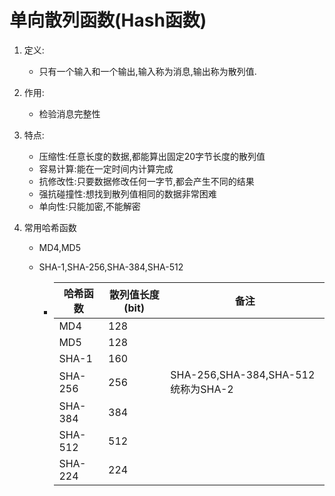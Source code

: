 # 单向散列函数(Hash函数)

1. 定义:

   - 只有一个输入和一个输出,输入称为消息,输出称为散列值.

2. 作用:

   - 检验消息完整性

3. 特点:

   - 压缩性:任意长度的数据,都能算出固定20字节长度的散列值
   - 容易计算:能在一定时间内计算完成
   - 抗修改性:只要数据修改任何一字节,都会产生不同的结果
   - 强抗碰撞性:想找到散列值相同的数据非常困难
   - 单向性:只能加密,不能解密

4. 常用哈希函数

   - MD4,MD5

   - SHA-1,SHA-256,SHA-384,SHA-512

     - | 哈希函数 | 散列值长度(bit) | 备注                               |
       | -------- | --------------- | ---------------------------------- |
       | MD4      | 128             |                                    |
       | MD5      | 128             |                                    |
       | SHA-1    | 160             |                                    |
       | SHA-256  | 256             | SHA-256,SHA-384,SHA-512统称为SHA-2 |
       | SHA-384  | 384             |                                    |
       | SHA-512  | 512             |                                    |
       | SHA-224  | 224             |                                    |

     